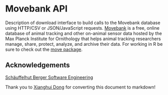 # Movebank API
Description of download interface to build calls to the Movebank database using HTTP/CSV or JSON/JavaScript requests. [Movebank](https://www.movebank.org/node/2) is a free, online database of animal tracking and other on-animal sensor data hosted by the Max Planck Institute for Ornithology that helps animal tracking researchers manage, share, protect, analyze, and archive their data. For working in R be sure to check out the [move package](https://cran.r-project.org/web/packages/move/index.html).

## Acknowledgements
[Schäuffelhut Berger Software Engineering](https://www.schaeuffelhut-berger.de)

Thank you to [Xianghui Dong](https://github.com/xhdong-umd) for converting this document to markdown!
